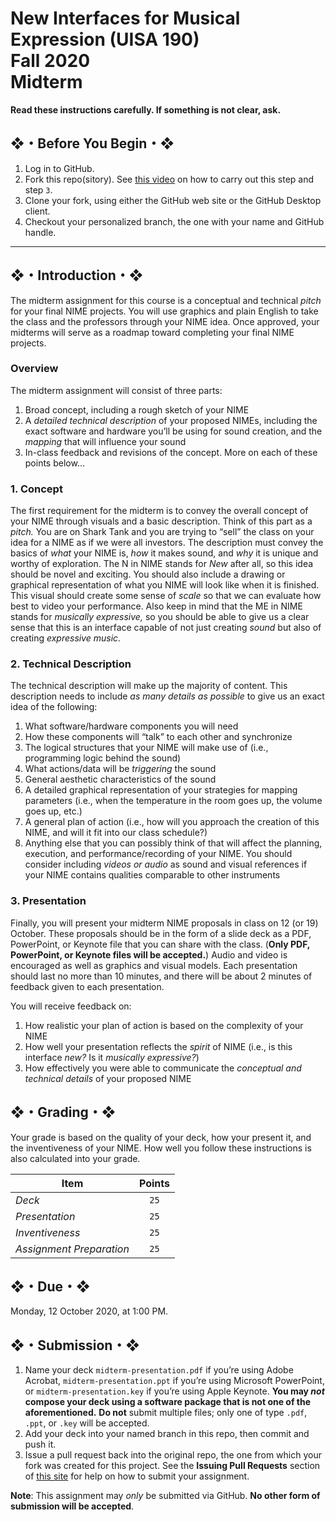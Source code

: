 # New Interfaces for Musical Expression (UISA 190)<br>Fall 2020<br>Midterm</h1>

**Read these instructions carefully. If something is not clear, ask.**

## ❖・Before You Begin・❖
1. Log in to GitHub.
2. Fork this repo(sitory). See [this video](http://code-warrior.github.io/tutorials/git/github/forking-and-cloning-at-the-github-web-site/) on how to carry out this step and step `3`.
3. Clone your fork, using either the GitHub web site or the GitHub Desktop client.
4. Checkout your personalized branch, the one with your name and GitHub handle.

---

## ❖・Introduction・❖
The midterm assignment for this course is a conceptual and technical *pitch* for your final NIME projects. You will use graphics and plain English to take the class and the professors through your NIME idea. Once approved, your midterms will serve as a roadmap toward completing your final NIME projects.

### Overview
The midterm assignment will consist of three parts:

1. Broad concept, including a rough sketch of your NIME
2. A *detailed technical description* of your proposed NIMEs, including the exact software and hardware you’ll be using for sound creation, and the *mapping* that will influence your sound
3. In-class feedback and revisions of the concept. More on each of these points below...

### 1. Concept
The first requirement for the midterm is to convey the overall concept of your NIME through visuals and a basic description. Think of this part as a *pitch.* You are on Shark Tank and you are trying to “sell” the class on your idea for a NIME as if we were all investors. The description must convey the basics of *what* your NIME is, *how* it makes sound, and *why* it is unique and worthy of exploration. The N in NIME stands for *New* after all, so this idea should be novel and exciting. You should also include a drawing or graphical representation of what you NIME will look like when it is finished. This visual should create some sense of *scale* so that we can evaluate how best to video your performance. Also keep in mind that the ME in NIME stands for *musically expressive,* so you should be able to give us a clear sense that this is an interface capable of not just creating *sound* but also of creating *expressive music.*

### 2. Technical Description
The technical description will make up the majority of content. This description needs to include *as many details as possible* to give us an exact idea of the following:

1. What software/hardware components you will need
2. How these components will “talk” to each other and synchronize
3. The logical structures that your NIME will make use of (i.e., programming logic behind the sound)
4. What actions/data will be *triggering* the sound
5. General aesthetic characteristics of the sound
6. A detailed graphical representation of your strategies for mapping parameters (i.e., when the temperature in the room goes up, the volume goes up, etc.)
7. A general plan of action (i.e., how will you approach the creation of this NIME, and will it fit into our class schedule?)
8. Anything else that you can possibly think of that will affect the planning, execution, and performance/recording of your NIME. You should consider including *videos or audio* as sound and visual references if your NIME contains qualities comparable to other instruments

### 3. Presentation
Finally, you will present your midterm NIME proposals in class on 12 (or 19) October. These proposals should be in the form of a slide deck as a PDF, PowerPoint, or Keynote file that you can share with the class. (**Only PDF, PowerPoint, or Keynote files will be accepted.**) Audio and video is encouraged as well as graphics and visual models. Each presentation should last no more than 10 minutes, and there will be about 2 minutes of feedback given to each presentation.

You will receive feedback on:

1. How realistic your plan of action is based on the complexity of your NIME
2. How well your presentation reflects the *spirit* of NIME (i.e., is this interface *new?* Is it *musically expressive?*)
3. How effectively you were able to communicate the *conceptual and technical details* of your proposed NIME

## ❖・Grading・❖
Your grade is based on the quality of your deck, how your present it, and the inventiveness of your NIME. How well you follow these instructions is also calculated into your grade.

| Item                     | Points |
|--------------------------|:------:|
| *Deck*                   | `25`   |
| *Presentation*           | `25`   |
| *Inventiveness*          | `25`   |
| *Assignment Preparation* | `25`   |

## ❖・Due・❖
Monday, 12 October 2020, at 1:00 PM.

## ❖・Submission・❖

1. Name your deck `midterm-presentation.pdf` if you’re using Adobe Acrobat, `midterm-presentation.ppt` if you’re using Microsoft PowerPoint, or `midterm-presentation.key` if you’re using Apple Keynote. **You may _not_ compose your deck using a software package that is not one of the aforementioned.** **Do not** submit multiple files; only one of type `.pdf`, `.ppt`, or `.key` will be accepted.
2. Add your deck into your named branch in this repo, then commit and push it.
3. Issue a pull request back into the original repo, the one from which your fork was created for this project. See the **Issuing Pull Requests** section of [this site](http://code-warrior.github.io/tutorials/git/github/index.html) for help on how to submit your assignment.

**Note**: This assignment may *only* be submitted via GitHub. **No other form of submission will be accepted**.
